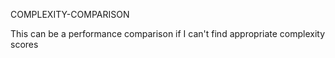 COMPLEXITY-COMPARISON

This can be a performance comparison if I can't find appropriate complexity scores
